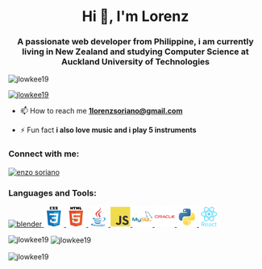 <h1 align="center">Hi 👋, I'm Lorenz</h1>
<h3 align="center">A passionate web developer from Philippine, i am currently living in New Zealand and studying Computer Science at Auckland University of Technologies</h3>

<p align="left"> <img src="https://komarev.com/ghpvc/?username=jlowkee19&label=Profile%20views&color=0e75b6&style=flat" alt="jlowkee19" /> </p>

<p align="left"> <a href="https://github.com/ryo-ma/github-profile-trophy"><img src="https://github-profile-trophy.vercel.app/?username=jlowkee19" alt="jlowkee19" /></a> </p>

- 📫 How to reach me **1lorenzsoriano@gmail.com**

- ⚡ Fun fact **i also love music and i play 5 instruments**

<h3 align="left">Connect with me:</h3>
<p align="left">
<a href="https://www.youtube.com/c/enzo soriano" target="blank"><img align="center" src="https://raw.githubusercontent.com/rahuldkjain/github-profile-readme-generator/master/src/images/icons/Social/youtube.svg" alt="enzo soriano" height="30" width="40" /></a>
</p>

<h3 align="left">Languages and Tools:</h3>
<p align="left"> <a href="https://www.blender.org/" target="_blank" rel="noreferrer"> <img src="https://download.blender.org/branding/community/blender_community_badge_white.svg" alt="blender" width="40" height="40"/> </a> <a href="https://www.w3schools.com/css/" target="_blank" rel="noreferrer"> <img src="https://raw.githubusercontent.com/devicons/devicon/master/icons/css3/css3-original-wordmark.svg" alt="css3" width="40" height="40"/> </a> <a href="https://www.w3.org/html/" target="_blank" rel="noreferrer"> <img src="https://raw.githubusercontent.com/devicons/devicon/master/icons/html5/html5-original-wordmark.svg" alt="html5" width="40" height="40"/> </a> <a href="https://www.java.com" target="_blank" rel="noreferrer"> <img src="https://raw.githubusercontent.com/devicons/devicon/master/icons/java/java-original.svg" alt="java" width="40" height="40"/> </a> <a href="https://developer.mozilla.org/en-US/docs/Web/JavaScript" target="_blank" rel="noreferrer"> <img src="https://raw.githubusercontent.com/devicons/devicon/master/icons/javascript/javascript-original.svg" alt="javascript" width="40" height="40"/> </a> <a href="https://www.mysql.com/" target="_blank" rel="noreferrer"> <img src="https://raw.githubusercontent.com/devicons/devicon/master/icons/mysql/mysql-original-wordmark.svg" alt="mysql" width="40" height="40"/> </a> <a href="https://www.oracle.com/" target="_blank" rel="noreferrer"> <img src="https://raw.githubusercontent.com/devicons/devicon/master/icons/oracle/oracle-original.svg" alt="oracle" width="40" height="40"/> </a> <a href="https://www.python.org" target="_blank" rel="noreferrer"> <img src="https://raw.githubusercontent.com/devicons/devicon/master/icons/python/python-original.svg" alt="python" width="40" height="40"/> </a> <a href="https://reactjs.org/" target="_blank" rel="noreferrer"> <img src="https://raw.githubusercontent.com/devicons/devicon/master/icons/react/react-original-wordmark.svg" alt="react" width="40" height="40"/> </a> </p>

<p><img align="left" src="https://github-readme-stats.vercel.app/api/top-langs?username=jlowkee19&show_icons=true&locale=en&layout=compact" alt="jlowkee19" /></p>

<p>&nbsp;<img align="center" src="https://github-readme-stats.vercel.app/api?username=jlowkee19&show_icons=true&locale=en" alt="jlowkee19" /></p>

<p><img align="center" src="https://github-readme-streak-stats.herokuapp.com/?user=jlowkee19&" alt="jlowkee19" /></p>
